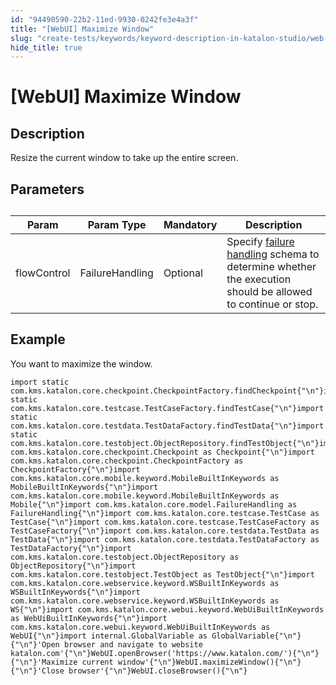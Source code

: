 ```yaml
---
id: "94490590-22b2-11ed-9930-0242fe3e4a3f"
title: "[WebUI] Maximize Window"
slug: "create-tests/keywords/keyword-description-in-katalon-studio/web-ui-keywords/webui-maximize-window"
hide_title: true
---
```


# <a id="id_0" class="anchor_top_offset"/><a id="ariaid-title1" class="anchor_top_offset"/>[WebUI] Maximize Window


## <a id="id_0__id_1" class="anchor_top_offset"/>Description  

              
<p xmlns="http://www.w3.org/1999/xhtml" className="p">Resize the current window to take up the entire screen.</p> 
      

## <a id="id_0__id_2" class="anchor_top_offset"/>Parameters  

              
<table xmlns="http://www.w3.org/1999/xhtml" className="table anchor_top_offset" id="id_0__c50b4bad-ca40-4901-be5a-14ab92814ef8"><caption /><thead className="thead"><tr className><th className="entry anchor_top_offset" id="id_0__c50b4bad-ca40-4901-be5a-14ab92814ef8__entry__1">Param</th><th className="entry anchor_top_offset" id="id_0__c50b4bad-ca40-4901-be5a-14ab92814ef8__entry__2">Param Type</th><th className="entry anchor_top_offset" id="id_0__c50b4bad-ca40-4901-be5a-14ab92814ef8__entry__3">Mandatory</th><th className="entry anchor_top_offset" id="id_0__c50b4bad-ca40-4901-be5a-14ab92814ef8__entry__4">Description</th></tr></thead><tbody className="tbody"><tr className><td className="entry" headers="id_0__c50b4bad-ca40-4901-be5a-14ab92814ef8__entry__1 id_0__c50b4bad-ca40-4901-be5a-14ab92814ef8__entry__2 id_0__c50b4bad-ca40-4901-be5a-14ab92814ef8__entry__3 id_0__c50b4bad-ca40-4901-be5a-14ab92814ef8__entry__4 ">flowControl</td><td className="entry" headers="id_0__c50b4bad-ca40-4901-be5a-14ab92814ef8__entry__1 id_0__c50b4bad-ca40-4901-be5a-14ab92814ef8__entry__2 id_0__c50b4bad-ca40-4901-be5a-14ab92814ef8__entry__3 id_0__c50b4bad-ca40-4901-be5a-14ab92814ef8__entry__4 ">FailureHandling</td><td className="entry" headers="id_0__c50b4bad-ca40-4901-be5a-14ab92814ef8__entry__1 id_0__c50b4bad-ca40-4901-be5a-14ab92814ef8__entry__2 id_0__c50b4bad-ca40-4901-be5a-14ab92814ef8__entry__3 id_0__c50b4bad-ca40-4901-be5a-14ab92814ef8__entry__4 ">Optional</td><td className="entry" headers="id_0__c50b4bad-ca40-4901-be5a-14ab92814ef8__entry__1 id_0__c50b4bad-ca40-4901-be5a-14ab92814ef8__entry__2 id_0__c50b4bad-ca40-4901-be5a-14ab92814ef8__entry__3 id_0__c50b4bad-ca40-4901-be5a-14ab92814ef8__entry__4 ">Specify <a className="xref" href="/docs/maintain/configure-failure-handling-settings-in-katalon-studio">failure handling</a> schema to         determine whether the execution should be allowed to continue or         stop.</td></tr></tbody></table> 
      

## <a id="id_0__id_3" class="anchor_top_offset"/>Example 

              
<p xmlns="http://www.w3.org/1999/xhtml" className="p">You want to maximize the window.</p> 
              
<pre xmlns="http://www.w3.org/1999/xhtml" className="pre codeblock"><code>import static com.kms.katalon.core.checkpoint.CheckpointFactory.findCheckpoint{"\n"}import static com.kms.katalon.core.testcase.TestCaseFactory.findTestCase{"\n"}import static com.kms.katalon.core.testdata.TestDataFactory.findTestData{"\n"}import static com.kms.katalon.core.testobject.ObjectRepository.findTestObject{"\n"}import com.kms.katalon.core.checkpoint.Checkpoint as Checkpoint{"\n"}import com.kms.katalon.core.checkpoint.CheckpointFactory as CheckpointFactory{"\n"}import com.kms.katalon.core.mobile.keyword.MobileBuiltInKeywords as MobileBuiltInKeywords{"\n"}import com.kms.katalon.core.mobile.keyword.MobileBuiltInKeywords as Mobile{"\n"}import com.kms.katalon.core.model.FailureHandling as FailureHandling{"\n"}import com.kms.katalon.core.testcase.TestCase as TestCase{"\n"}import com.kms.katalon.core.testcase.TestCaseFactory as TestCaseFactory{"\n"}import com.kms.katalon.core.testdata.TestData as TestData{"\n"}import com.kms.katalon.core.testdata.TestDataFactory as TestDataFactory{"\n"}import com.kms.katalon.core.testobject.ObjectRepository as ObjectRepository{"\n"}import com.kms.katalon.core.testobject.TestObject as TestObject{"\n"}import com.kms.katalon.core.webservice.keyword.WSBuiltInKeywords as WSBuiltInKeywords{"\n"}import com.kms.katalon.core.webservice.keyword.WSBuiltInKeywords as WS{"\n"}import com.kms.katalon.core.webui.keyword.WebUiBuiltInKeywords as WebUiBuiltInKeywords{"\n"}import com.kms.katalon.core.webui.keyword.WebUiBuiltInKeywords as WebUI{"\n"}import internal.GlobalVariable as GlobalVariable{"\n"}{"\n"}'Open browser and navigate to website katalon.com'{"\n"}WebUI.openBrowser('https://www.katalon.com/'){"\n"}{"\n"}'Maximize current window'{"\n"}WebUI.maximizeWindow(){"\n"}{"\n"}'Close browser'{"\n"}WebUI.closeBrowser(){"\n"}</code></pre> 
            
